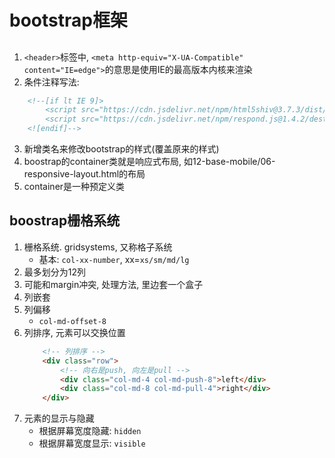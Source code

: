 # bootstrap框架

## 
1. `<header>`标签中, `<meta http-equiv="X-UA-Compatible" content="IE=edge">`的意思是使用IE的最高版本内核来渲染
2. 条件注释写法: 
```html
    <!--[if lt IE 9]>
        <script src="https://cdn.jsdelivr.net/npm/html5shiv@3.7.3/dist/html5shiv.min.js"></script>
        <script src="https://cdn.jsdelivr.net/npm/respond.js@1.4.2/dest/respond.min.js"></script>
    <![endif]-->
```
3. 新增类名来修改bootstrap的样式(覆盖原来的样式)
4. boostrap的container类就是响应式布局, 如12-base-mobile/06-responsive-layout.html的布局
5. container是一种预定义类

## boostrap栅格系统
1. 栅格系统. gridsystems, 又称格子系统
    - 基本: `col-xx-number`, xx=`xs/sm/md/lg`
2. 最多划分为12列
3. 可能和margin冲突, 处理方法, 里边套一个盒子
4. 列嵌套
5. 列偏移
    - `col-md-offset-8`
6. 列排序, 元素可以交换位置
    ```html
        <!-- 列排序 -->
        <div class="row">
            <!-- 向右是push, 向左是pull -->
            <div class="col-md-4 col-md-push-8">left</div>
            <div class="col-md-8 col-md-pull-4">right</div>
        </div>
    ```
7.  元素的显示与隐藏
    - 根据屏幕宽度隐藏: `hidden`
    - 根据屏幕宽度显示: `visible`










